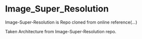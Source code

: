 # Image_Super_Resolution

Image-Super-Resolution is Repo cloned from online reference(...)

Taken Architecture from Image-Super-Resolution repo.